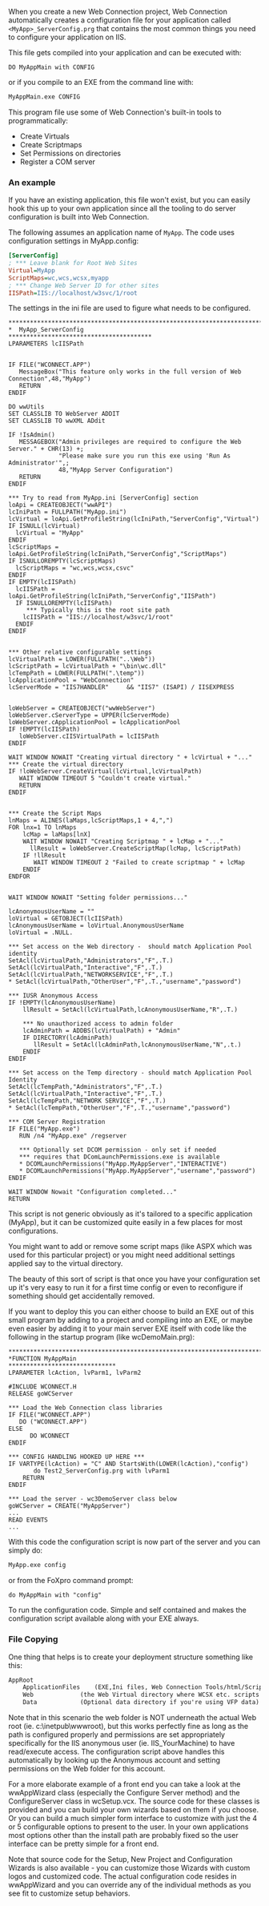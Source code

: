 ﻿When you create a new Web Connection project, Web Connection automatically creates a configuration file for your application called `<MyApp>_ServerConfig.prg` that contains the most common things you need to configure your application on IIS.

This file gets compiled into your application and can be executed with:

```foxpro
DO MyAppMain with CONFIG
```

or if you compile to an EXE from the command line with:

```txt
MyAppMain.exe CONFIG
```

This program file use some of Web Connection's built-in tools to programmatically:

* Create Virtuals
* Create Scriptmaps
* Set Permissions on directories
* Register a COM server

### An example
If you have an existing application, this file won't exist, but you can easily hook this up to your own application since all the tooling to do server configuration is built into Web Connection.

The following assumes an application name of `MyApp`. The code uses configuration settings in MyApp.config:

```ini
[ServerConfig]
; *** Leave blank for Root Web Sites
Virtual=MyApp
ScriptMaps=wc,wcs,wcsx,myapp
; *** Change Web Server ID for other sites
IISPath=IIS://localhost/w3svc/1/root
```

The settings in the ini file are used to figure what needs to be configured.

```foxpro
************************************************************************
*  MyApp_ServerConfig
****************************************
LPARAMETERS lcIISPath


IF FILE("WCONNECT.APP")
   MessageBox("This feature only works in the full version of Web Connection",48,"MyApp")
   RETURN
ENDIF

DO wwUtils	
SET CLASSLIB TO WebServer ADDIT
SET CLASSLIB TO wwXML ADdit

IF !IsAdmin() 
   MESSAGEBOX("Admin privileges are required to configure the Web Server." + CHR(13) +;
              "Please make sure you run this exe using 'Run As Administrator'",;
              48,"MyApp Server Configuration")
   RETURN
ENDIF

*** Try to read from MyApp.ini [ServerConfig] section
loApi = CREATEOBJECT("wwAPI")
lcIniPath = FULLPATH("MyApp.ini")
lcVirtual = loApi.GetProfileString(lcIniPath,"ServerConfig","Virtual")
IF ISNULL(lcVirtual)
  lcVirtual = "MyApp"
ENDIF
lcScriptMaps = loApi.GetProfileString(lcIniPath,"ServerConfig","ScriptMaps")
IF ISNULLOREMPTY(lcScriptMaps)
  lcScriptMaps = "wc,wcs,wcsx,csvc"  
ENDIF
IF EMPTY(lcIISPath)
  lcIISPath = loApi.GetProfileString(lcIniPath,"ServerConfig","IISPath")
  IF ISNULLOREMPTY(lcIISPath)
     *** Typically this is the root site path
    lcIISPath = "IIS://localhost/w3svc/1/root"
  ENDIF
ENDIF  


*** Other relative configurable settings
lcVirtualPath = LOWER(FULLPATH("..\Web"))
lcScriptPath = lcVirtualPath + "\bin\wc.dll"
lcTempPath = LOWER(FULLPATH(".\temp"))
lcApplicationPool = "WebConnection"
lcServerMode = "IIS7HANDLER"     && "IIS7" (ISAPI) / IISEXPRESS


loWebServer = CREATEOBJECT("wwWebServer")
loWebServer.cServerType = UPPER(lcServerMode)
loWebServer.cApplicationPool = lcApplicationPool
IF !EMPTY(lcIISPath)
   loWebServer.cIISVirtualPath = lcIISPath
ENDIF

WAIT WINDOW NOWAIT "Creating virtual directory " + lcVirtual + "..."
*** Create the virtual directory
IF !loWebServer.CreateVirtual(lcVirtual,lcVirtualPath)   
   WAIT WINDOW TIMEOUT 5 "Couldn't create virtual."
   RETURN
ENDIF


*** Create the Script Maps
lnMaps = ALINES(laMaps,lcScriptMaps,1 + 4,",")
FOR lnx=1 TO lnMaps
    lcMap = laMaps[lnX]
    WAIT WINDOW NOWAIT "Creating Scriptmap " + lcMap + "..."
	  llResult = loWebServer.CreateScriptMap(lcMap, lcScriptPath)	    
    IF !llResult
       WAIT WINDOW TIMEOUT 2 "Failed to create scriptmap " + lcMap
    ENDIF
ENDFOR


WAIT WINDOW NOWAIT "Setting folder permissions..."

lcAnonymousUserName = ""
loVirtual = GETOBJECT(lcIISPath)
lcAnonymousUserName = loVirtual.AnonymousUserName
loVirtual = .NULL.

*** Set access on the Web directory -  should match Application Pool identity
SetAcl(lcVirtualPath,"Administrators","F",.T.)
SetAcl(lcVirtualPath,"Interactive","F",.T.)
SetAcl(lcVirtualPath,"NETWORKSERVICE","F",.T.)
* SetAcl(lcVirtualPath,"OtherUser","F",.T.,"username","password")

*** IUSR Anonymous Access
IF !EMPTY(lcAnonymousUserName)
    llResult = SetAcl(lcVirtualPath,lcAnonymousUserName,"R",.T.)

    *** No unauthorized access to admin folder
    lcAdminPath = ADDBS(lcVirtualPath) + "Admin"
    IF DIRECTORY(lcAdminPath)
   	   llResult = SetAcl(lcAdminPath,lcAnonymousUserName,"N",.t.)
    ENDIF
ENDIF

*** Set access on the Temp directory - should match Application Pool Identity
SetAcl(lcTempPath,"Administrators","F",.T.)
SetAcl(lcVirtualPath,"Interactive","F",.T.)
SetAcl(lcTempPath,"NETWORK SERVICE","F",.T.)
* SetAcl(lcTempPath,"OtherUser","F",.T.,"username","password")

*** COM Server Registration
IF FILE("MyApp.exe")
   RUN /n4 "MyApp.exe" /regserver

   *** Optionally set DCOM permission - only set if needed
   *** requires that DComLaunchPermissions.exe is available
   * DCOMLaunchPermissions("MyApp.MyAppServer","INTERACTIVE")
   * DCOMLaunchPermissions("MyApp.MyAppServer","username","password")
ENDIF

WAIT WINDOW Nowait "Configuration completed..."
RETURN
```

This script is not generic obviously as it's tailored to a specific application (MyApp), but it can be customized quite easily in a few places for most configurations. 

You might want to add or remove some script maps (like ASPX which was used for this particular project) or you might need additional settings applied say to the virtual directory.  

The beauty of this sort of script is that once you have your configuration set up it's very easy to run it for a first time config or even to reconfigure if something should get accidentally removed. 

If you want to deploy this you can either choose to build an EXE out of this small program by adding to a project and compiling into an EXE, or maybe even easier by adding it to your main server EXE itself with code like the following in the startup program (like wcDemoMain.prg):

```foxpro
************************************************************************
*FUNCTION MyAppMain
******************************
LPARAMETER lcAction, lvParm1, lvParm2

#INCLUDE WCONNECT.H
RELEASE goWCServer

*** Load the Web Connection class libraries
IF FILE("WCONNECT.APP")
   DO ("WCONNECT.APP")
ELSE
      DO WCONNECT
ENDIF

*** CONFIG HANDLING HOOKED UP HERE ***
IF VARTYPE(lcAction) = "C" AND StartsWith(LOWER(lcAction),"config")
       do Test2_ServerConfig.prg with lvParm1
    RETURN 
ENDIF

*** Load the server - wc3DemoServer class below
goWCServer = CREATE("MyAppServer")
...
READ EVENTS
...
```

With this code the configuration script is now part of the server and you can simply do:

```txt
MyApp.exe config
```

or from the FoXpro command prompt:

```foxpro
do MyAppMain with "config"
```


To run the configuration code. Simple and self contained and makes the configuration script available along with your EXE always.

### File Copying
One thing that helps is to create your deployment structure something like this:

```txt
AppRoot
	ApplicationFiles	(EXE,Ini files, Web Connection Tools/html/Scripts/Template folders)
	Web       		(the Web Virtual directory where WCSX etc. scripts and templates live)	
	Data			(Optional data directory if you're using VFP data)
```

Note that in this scenario the web folder is NOT underneath the actual Web root (ie. c:\inetpub\wwwroot), but this works perfectly fine as long as the path is configured properly and permissions are set appropriately specifically for the IIS anonymous user (ie. IIS_YourMachine) to have read/execute access. The configuration script above handles this automatically by looking up the Anonymous account and setting permissions on the Web folder for this account.

For a more elaborate example of a front end you can take a look at the wwAppWizard class (especially the Configure Server method) and the ConfigureServer class in wcSetup.vcx. The source code for these classes is provided and you can build your own wizards based on them if you choose. Or you can build a much simpler form interface to customize with just the 4 or 5 configurable options to present to the user. In your own applications most options other than the install path are probably fixed so the user interface can be pretty simple for a front end.

Note that source code for the Setup, New Project and Configuration Wizards is also available - you can customize those Wizards with custom logos and customized code. The actual configuration code resides in wwAppWizard and you can override any of the individual methods as you see fit to customize setup behaviors.